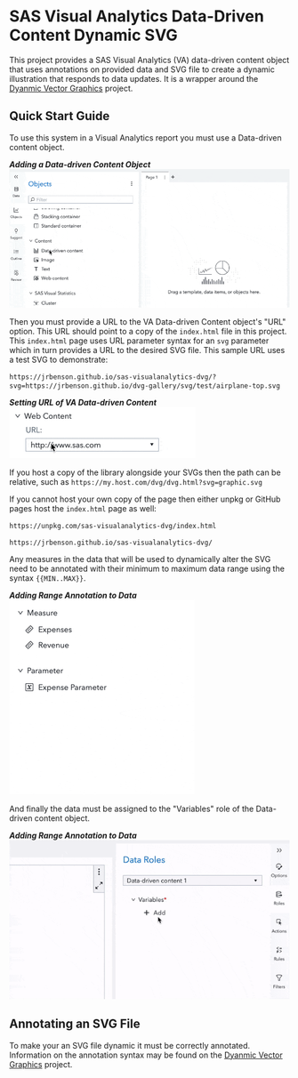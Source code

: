 # SAS Visual Analytics Data-Driven Content Dynamic SVG

This project provides a SAS Visual Analytics (VA) data-driven content object that uses annotations on provided data and SVG file to create a dynamic illustration that responds to data updates. It is a wrapper around the [Dyanmic Vector Graphics](https://github.com/jrbenson/dynamic-vector-graphics#readme) project.

## Quick Start Guide

To use this system in a Visual Analytics report you must use a Data-driven content object.

**_Adding a Data-driven Content Object_**
![](doc/va-ddc-addobject.gif)

Then you must provide a URL to the VA Data-driven Content object's "URL" option. This URL should point to a copy of the `index.html` file in this project. This `index.html` page uses URL parameter syntax for an `svg` parameter which in turn provides a URL to the desired SVG file. This sample URL uses a test SVG to demonstrate:

```
https://jrbenson.github.io/sas-visualanalytics-dvg/?svg=https://jrbenson.github.io/dvg-gallery/svg/test/airplane-top.svg
```

**_Setting URL of VA Data-driven Content_**
![](doc/va-ddc-urlentry.gif)

If you host a copy of the library alongside your SVGs then the path can be relative, such as `https://my.host.com/dvg/dvg.html?svg=graphic.svg`

If you cannot host your own copy of the page then either unpkg or GitHub pages host the `index.html` page as well:

```
https://unpkg.com/sas-visualanalytics-dvg/index.html
```

```
https://jrbenson.github.io/sas-visualanalytics-dvg/
```

Any measures in the data that will be used to dynamically alter the SVG need to be annotated with their minimum to maximum data range using the syntax `{{MIN..MAX}}`.

**_Adding Range Annotation to Data_**
![](doc/va-data-datarange.gif)

And finally the data must be assigned to the "Variables" role of the Data-driven content object.

**_Adding Range Annotation to Data_**
![](doc/va-ddc-roleassign.gif)

## Annotating an SVG File

To make your an SVG file dynamic it must be correctly annotated. Information on the annotation syntax may be found on the [Dyanmic Vector Graphics](https://github.com/jrbenson/dynamic-vector-graphics#readme) project.
